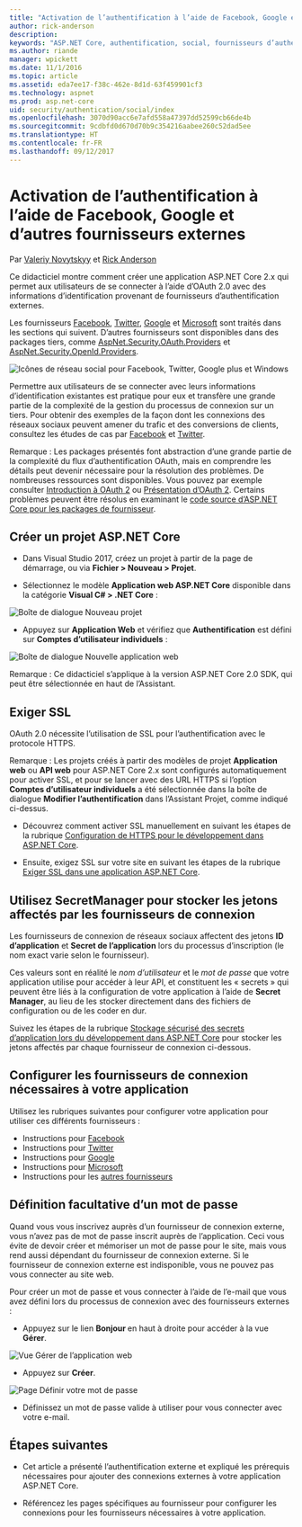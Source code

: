 ```yaml
---
title: "Activation de l’authentification à l’aide de Facebook, Google et d’autres fournisseurs externes"
author: rick-anderson
description: 
keywords: "ASP.NET Core, authentification, social, fournisseurs d’authentification, google, facebook, twitter, compte microsoft"
ms.author: riande
manager: wpickett
ms.date: 11/1/2016
ms.topic: article
ms.assetid: eda7ee17-f38c-462e-8d1d-63f459901cf3
ms.technology: aspnet
ms.prod: asp.net-core
uid: security/authentication/social/index
ms.openlocfilehash: 3070d90acc6e7afd558a47397dd52599cb66de4b
ms.sourcegitcommit: 9cdbfd0d670d70b9c354216aabee260c52dad5ee
ms.translationtype: HT
ms.contentlocale: fr-FR
ms.lasthandoff: 09/12/2017
---
```

# <a name="enabling-authentication-using-facebook-google-and-other-external-providers"></a>Activation de l’authentification à l’aide de Facebook, Google et d’autres fournisseurs externes

<a name=security-authentication-social-logins></a>

Par [Valeriy Novytskyy](https://github.com/01binary) et [Rick Anderson](https://twitter.com/RickAndMSFT)

Ce didacticiel montre comment créer une application ASP.NET Core 2.x qui permet aux utilisateurs de se connecter à l’aide d’OAuth 2.0 avec des informations d’identification provenant de fournisseurs d’authentification externes.

Les fournisseurs [Facebook](facebook-logins.md), [Twitter](twitter-logins.md), [Google](google-logins.md) et [Microsoft](microsoft-logins.md) sont traités dans les sections qui suivent. D’autres fournisseurs sont disponibles dans des packages tiers, comme [AspNet.Security.OAuth.Providers](https://github.com/aspnet-contrib/AspNet.Security.OAuth.Providers) et [AspNet.Security.OpenId.Providers](https://github.com/aspnet-contrib/AspNet.Security.OpenId.Providers).

![Icônes de réseau social pour Facebook, Twitter, Google plus et Windows](index/_static/social.png)

Permettre aux utilisateurs de se connecter avec leurs informations d’identification existantes est pratique pour eux et transfère une grande partie de la complexité de la gestion du processus de connexion sur un tiers. Pour obtenir des exemples de la façon dont les connexions des réseaux sociaux peuvent amener du trafic et des conversions de clients, consultez les études de cas par [Facebook](https://www.facebook.com/unsupportedbrowser) et [Twitter](https://dev.twitter.com/resources/case-studies).

Remarque : Les packages présentés font abstraction d’une grande partie de la complexité du flux d’authentification OAuth, mais en comprendre les détails peut devenir nécessaire pour la résolution des problèmes. De nombreuses ressources sont disponibles. Vous pouvez par exemple consulter [Introduction à OAuth 2](https://www.digitalocean.com/community/tutorials/an-introduction-to-oauth-2) ou [Présentation d’OAuth 2](http://www.bubblecode.net/2016/01/22/understanding-oauth2/). Certains problèmes peuvent être résolus en examinant le [code source d’ASP.NET Core pour les packages de fournisseur](https://github.com/aspnet/Security/tree/dev/src).

## <a name="create-a-new-aspnet-core-project"></a>Créer un projet ASP.NET Core

* Dans Visual Studio 2017, créez un projet à partir de la page de démarrage, ou via **Fichier > Nouveau > Projet**.

* Sélectionnez le modèle **Application web ASP.NET Core** disponible dans la catégorie **Visual C# > .NET Core** :

![Boîte de dialogue Nouveau projet](index/_static/new-project.png)

* Appuyez sur **Application Web** et vérifiez que **Authentification** est défini sur **Comptes d’utilisateur individuels** :

![Boîte de dialogue Nouvelle application web](index/_static/select-project.png)

Remarque : Ce didacticiel s’applique à la version ASP.NET Core 2.0 SDK, qui peut être sélectionnée en haut de l’Assistant.

## <a name="require-ssl"></a>Exiger SSL

OAuth 2.0 nécessite l’utilisation de SSL pour l’authentification avec le protocole HTTPS.

Remarque : Les projets créés à partir des modèles de projet **Application web** ou **API web** pour ASP.NET Core 2.x sont configurés automatiquement pour activer SSL, et pour se lancer avec des URL HTTPS si l’option **Comptes d’utilisateur individuels** a été sélectionnée dans la boîte de dialogue **Modifier l’authentification** dans l’Assistant Projet, comme indiqué ci-dessus.

* Découvrez comment activer SSL manuellement en suivant les étapes de la rubrique [Configuration de HTTPS pour le développement dans ASP.NET Core](xref:security/https).

* Ensuite, exigez SSL sur votre site en suivant les étapes de la rubrique [Exiger SSL dans une application ASP.NET Core](xref:security/enforcing-ssl).

## <a name="use-secretmanager-to-store-tokens-assigned-by-login-providers"></a>Utilisez SecretManager pour stocker les jetons affectés par les fournisseurs de connexion

Les fournisseurs de connexion de réseaux sociaux affectent des jetons **ID d’application** et **Secret de l’application** lors du processus d’inscription (le nom exact varie selon le fournisseur).

Ces valeurs sont en réalité le *nom d’utilisateur* et le *mot de passe* que votre application utilise pour accéder à leur API, et constituent les « secrets » qui peuvent être liés à la configuration de votre application à l’aide de **Secret Manager**, au lieu de les stocker directement dans des fichiers de configuration ou de les coder en dur.

Suivez les étapes de la rubrique [Stockage sécurisé des secrets d’application lors du développement dans ASP.NET Core](xref:security/app-secrets) pour stocker les jetons affectés par chaque fournisseur de connexion ci-dessous.

## <a name="setup-login-providers-required-by-your-application"></a>Configurer les fournisseurs de connexion nécessaires à votre application

Utilisez les rubriques suivantes pour configurer votre application pour utiliser ces différents fournisseurs :

* Instructions pour [Facebook](facebook-logins.md)
* Instructions pour [Twitter](twitter-logins.md)
* Instructions pour [Google](google-logins.md)
* Instructions pour [Microsoft](microsoft-logins.md)
* Instructions pour les [autres fournisseurs](other-logins.md)

## <a name="optionally-set-password"></a>Définition facultative d’un mot de passe

Quand vous vous inscrivez auprès d’un fournisseur de connexion externe, vous n’avez pas de mot de passe inscrit auprès de l’application. Ceci vous évite de devoir créer et mémoriser un mot de passe pour le site, mais vous rend aussi dépendant du fournisseur de connexion externe. Si le fournisseur de connexion externe est indisponible, vous ne pouvez pas vous connecter au site web.

Pour créer un mot de passe et vous connecter à l’aide de l’e-mail que vous avez défini lors du processus de connexion avec des fournisseurs externes :

* Appuyez sur le lien **Bonjour <email alias>** en haut à droite pour accéder à la vue **Gérer**.

![Vue Gérer de l’application web](index/_static/pass1a.png)

* Appuyez sur **Créer**.

![Page Définir votre mot de passe](index/_static/pass2a.png)

* Définissez un mot de passe valide à utiliser pour vous connecter avec votre e-mail.

## <a name="next-steps"></a>Étapes suivantes

* Cet article a présenté l’authentification externe et expliqué les prérequis nécessaires pour ajouter des connexions externes à votre application ASP.NET Core.

* Référencez les pages spécifiques au fournisseur pour configurer les connexions pour les fournisseurs nécessaires à votre application.
